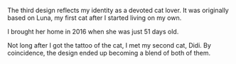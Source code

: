 The third design reflects my identity as a devoted cat lover. It was originally based on Luna, my first cat after I started living on my own.

I brought her home in 2016 when she was just 51 days old.

Not long after I got the tattoo of the cat, I met my second cat, Didi. By coincidence, the design ended up becoming a blend of both of them.
